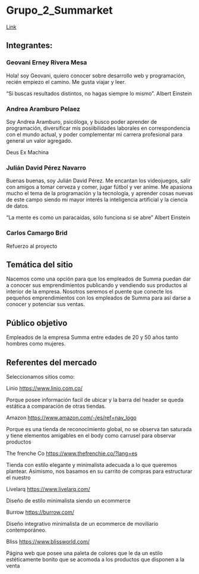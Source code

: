 # Grupo_2_Summarket
[Link](https://github.com/Arampe1113/Grupo_2_Summarket)
## Integrantes:

### Geovani Erney Rivera Mesa 

Hola! soy Geovani, quiero conocer sobre desarrollo web y programación, recién empiezo el camino. Me gusta viajar y leer.

“Si buscas resultados distintos, no hagas siempre lo mismo”. Albert Einstein

### Andrea Aramburo Pelaez

Soy Andrea Aramburo, psicóloga, y busco poder aprender de programación, diversificar mis posiibilidades laborales en correspondencia con el mundo actual, y poder complementar mi carrera profesional para general un valor agregado.

Deus Ex Machina 

### Julián David Pérez Navarro 

Buenas buenas, soy Julián David Pérez. Me encantan los videojuegos, salir con amigos a tomar cerveza y comer, jugar fútbol y ver anime. Me apasiona mucho el tema de la programación y la tecnología, y aprender cosas nuevas de este campo siendo mi mayor interés la inteligencia artificial y la ciencia de datos.

“La mente es como un paracaídas, sólo funciona si se abre” Albert Einstein

### Carlos Camargo Brid
Refuerzo al proyecto

## Temática del sitio
Nacemos como una opción para que los empleados de Summa puedan dar a conocer sus emprendimientos publicando y vendiendo sus productos al interior de la empresa. Nosotros seremos el puente que conecte los pequeños emprendimientos con los empleados de Summa para así darse a conocer y potenciar sus ventas. 

## Público objetivo
Empleados de la empresa Summa entre edades de 20 y 50 años tanto hombres como mujeres. 

## Referentes del mercado
Seleccionamos sitios como:

Linio
https://www.linio.com.co/

Porque posee información facil de ubicar y la barra del header se queda estática a comparación de otras tiendas.

Amazon
https://www.amazon.com/-/es/ref=nav_logo

Porque es una tienda de reconocimiento global, no se observa tan saturada y tiene elementos amigables en el body como carrusel para observar productos

The frenche Co
https://www.thefrenchie.co/?lang=es

Tienda con estilo elegante y minimalista adecuada a lo que queremos plantear. Asimismo, nos basamos en su carrito de compras para estructurar el nuestro

Livelarq
https://www.livelarq.com/

Diseño de estilo minimalista siendo un ecommerce

Burrow
https://burrow.com/

Diseño integrativo minimalista de un ecommerce de moviliario contemporáneo. 

Bliss
https://www.blissworld.com/

Página web que posee una paleta de colores que le da un estilo estéticamente bonito que se acomoda a los productos que disponen a la venta

